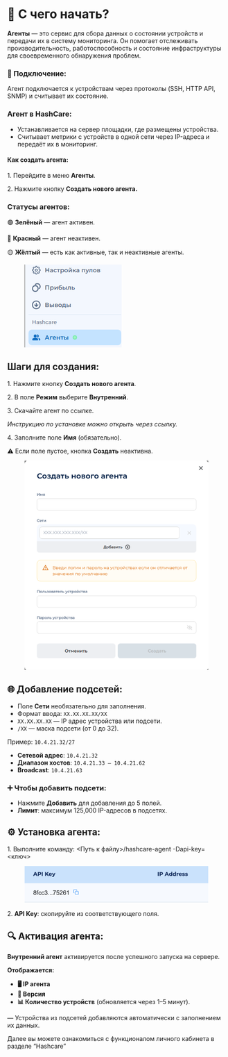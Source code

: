 # 🌟 С чего начать?

**Агенты** — это сервис для сбора данных о состоянии устройств и передачи их в систему мониторинга. Он помогает отслеживать производительность, работоспособность и состояние инфраструктуры для своевременного обнаружения проблем.

### **🔗 Подключение:**

Агент подключается к устройствам через протоколы (SSH, HTTP API, SNMP) и считывает их состояние.

### **Агент в HashCare:**

* &#x20;Устанавливается на сервер площадки, где размещены устройства.
* Считывает метрики с устройств в одной сети через IP-адреса и передаёт их в мониторинг.

#### **Как создать агента:**

1\. Перейдите в меню **Агенты**.

2\. Нажмите кнопку **Создать нового агента.**

### **Статусы агентов:**

🟢 **Зелёный** — агент активен.

🔴 **Красный** — агент неактивен.

🟡 **Жёлтый** — есть как активные, так и неактивные агенты.

<figure><img src="../.gitbook/assets/Снимок экрана 2025-02-05 182940.png" alt=""><figcaption></figcaption></figure>

## **Шаги для создания:**

1\. Нажмите кнопку **Создать нового агента**.

2\. В поле **Режим** выберите **Внутренний**.

3\. Скачайте агент по ссылке.

_Инструкцию по установке можно открыть через ссылку._

4\. Заполните поле **Имя** (обязательно).

⚠️ Если поле пустое, кнопка **Создать** неактивна.

<figure><img src="../.gitbook/assets/Снимок экрана 2025-02-05 184305.png" alt="" width="449"><figcaption></figcaption></figure>

## **🌐 Добавление подсетей:**

* Поле **Сети** необязательно для заполнения.
* Формат ввода: `XX.XX.XX.XX/XX`
* `XX.XX.XX.XX` — IP адрес устройства или подсети.
* &#x20;`/XX` — маска подсети (от 0 до 32).

Пример: `10.4.21.32/27`

* &#x20;**Сетевой адрес**: `10.4.21.32`
* &#x20;**Диапазон хостов**: `10.4.21.33 – 10.4.21.62`
* &#x20;**Broadcast**: `10.4.21.63`

### **➕ Чтобы добавить подсети:**

* Нажмите **Добавить** для добавления до 5 полей.
* **Лимит**: максимум 125,000 IP-адресов в подсетях.

## **⚙️ Установка агента:**

1\. Выполните команду: <Путь к файлу>/hashcare-agent -Dapi-key=<ключ>

<figure><img src="../.gitbook/assets/Снимок экрана 2025-01-13 в 15.17.22.png" alt=""><figcaption></figcaption></figure>

2\. **API Key**: скопируйте из соответствующего поля.

## 🔍 Активация агента:

**Внутренний агент** активируется после успешного запуска на сервере.

**Отображается:**

* **🖥️ IP агента**
* **📜 Версия**
* **📊 Количество устройств** (обновляется через 1–5 минут).

— Устройства из подсетей добавляются автоматически с заполнением их данных.

Далее вы можете ознакомиться с функционалом личного кабинета в разделе “Hashcare”
